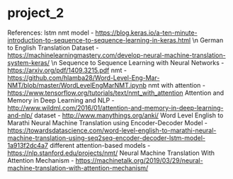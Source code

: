 # project_2

References:
lstm nmt model - https://blog.keras.io/a-ten-minute-introduction-to-sequence-to-sequence-learning-in-keras.html \n
German to English Translation Dataset - https://machinelearningmastery.com/develop-neural-machine-translation-system-keras/ \n
Sequence to Sequence Learning with Neural Networks - https://arxiv.org/pdf/1409.3215.pdf
nmt - https://github.com/hlamba28/Word-Level-Eng-Mar-NMT/blob/master/WordLevelEngMarNMT.ipynb
nmt with attention - https://www.tensorflow.org/tutorials/text/nmt_with_attention
Attention and Memory in Deep Learning and NLP - http://www.wildml.com/2016/01/attention-and-memory-in-deep-learning-and-nlp/
dataset - http://www.manythings.org/anki/
Word Level English to Marathi Neural Machine Translation using Encoder-Decoder Model - https://towardsdatascience.com/word-level-english-to-marathi-neural-machine-translation-using-seq2seq-encoder-decoder-lstm-model-1a913f2dc4a7
different attention-based models - https://nlp.stanford.edu/projects/nmt/
Neural Machine Translation With Attention Mechanism - https://machinetalk.org/2019/03/29/neural-machine-translation-with-attention-mechanism/

